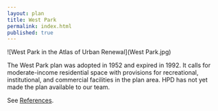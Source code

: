 ```yaml
---
layout: plan
title: West Park
permalink: index.html
published: true
---
```


![West Park in the Atlas of Urban Renewal](West Park.jpg)

The West Park plan was adopted in 1952 and expired in 1992. It calls for moderate-income residential space with provisions for recreational, institutional, and commercial facilities in the plan area. HPD has not yet made the plan available to our team.

See [References](http://www.urbanreviewer.org/#page=references.html). 